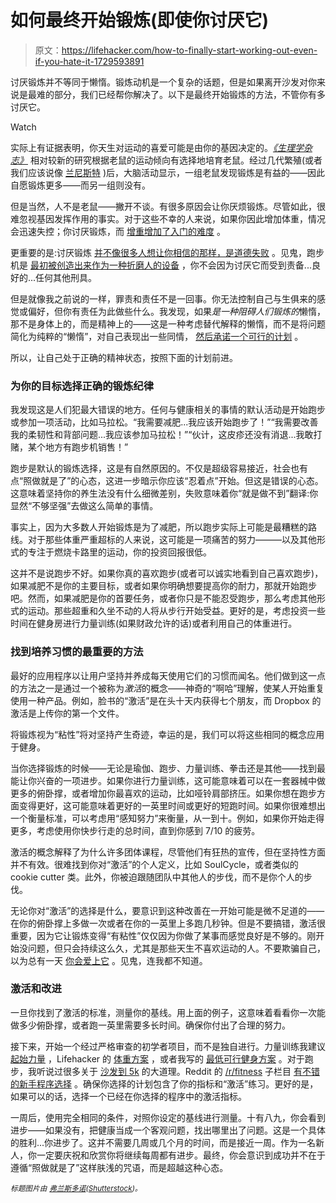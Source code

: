 # 如何最终开始锻炼(即使你讨厌它)

> 原文：<https://lifehacker.com/how-to-finally-start-working-out-even-if-you-hate-it-1729593891>

讨厌锻炼并不等同于懒惰。锻炼动机是一个复杂的话题，但是如果离开沙发对你来说是最难的部分，我们已经帮你解决了。以下是最终开始锻炼的方法，不管你有多讨厌它。

Watch

实际上有证据表明，你天生对运动的喜爱可能是由你的基因决定的。[*《生理学杂志》*](http://onlinelibrary.wiley.com/doi/10.1113/jphysiol.2013.268805/abstract) 相对较新的研究根据老鼠的运动倾向有选择地培育老鼠。经过几代繁殖(或者我们应该说像 [兰尼斯特](http://gameofthrones.wikia.com/wiki/House_Lannister) )后，大脑活动显示，一组老鼠发现锻炼是有益的——因此自愿锻炼更多——而另一组则没有。

但是当然，人不是老鼠——撇开不谈。有很多原因会让你厌烦锻炼。尽管如此，很难忽视基因发挥作用的事实。对于这些不幸的人来说，如果你因此增加体重，情况会迅速失控；你讨厌锻炼，而 [增重增加了入门的难度](http://lifehacker.com/how-to-start-exercising-when-youre-already-overweight-1521317096#_ga=1.260750029.1331085703.1441213545) 。

更重要的是:讨厌锻炼 [并不像很多人想让你相信的那样，是道德失败](http://drspencer.com/is-obesity-a-choice/) 。见鬼，跑步机是 [最初被创造出来作为一种折磨人的设备](http://mentalfloss.com/article/12275/treadmill-originated-prisons) ，你不会因为讨厌它而受到责备...良好的...任何其他刑具。

但是就像我之前说的一样，罪责和责任不是一回事。你无法控制自己与生俱来的感觉或偏好，但你有责任为此做些什么。我发现，如果*是一种阻碍人们锻炼的*懒惰，那不是身体上的，而是精神上的——这是一种考虑替代解释的懒惰，而不是将问题简化为纯粹的“懒惰”，对自己表现出一些同情， [然后承诺一个可行的计划](http://dicktalens.com/the-secret-to-overcoming-the-impossible-in-fitness/) 。

所以，让自己处于正确的精神状态，按照下面的计划前进。

### 为你的目标选择正确的锻炼纪律

我发现这是人们犯最大错误的地方。任何与健康相关的事情的默认活动是开始跑步或参加一项活动，比如马拉松。“我需要减肥...我应该开始跑步了！”“我需要改善我的柔韧性和背部问题...我应该参加马拉松！”“伙计，这皮疹还没有消退...我敢打赌，某个地方有跑步机销售！”

跑步是默认的锻炼选择，这是有自然原因的。不仅是超级容易接近，社会也有点“照做就是了”的心态，这进一步暗示你应该“忍着点”开始。但这是错误的心态。这意味着坚持你的养生法没有什么细微差别，失败意味着你“就是做不到”翻译:你显然“不够坚强”去做这么简单的事情。

事实上，因为大多数人开始锻炼是为了减肥，所以跑步实际上可能是最糟糕的路线。对于那些体重严重超标的人来说，这可能是一项痛苦的努力———以及其他形式的专注于燃烧卡路里的运动，你的投资回报很低。

这并不是说跑步不好。如果你真的喜欢跑步(或者可以诚实地看到自己喜欢跑步)，如果减肥不是你的主要目标，或者如果你明确想要提高你的耐力，那就开始跑步吧。然而，如果减肥是你的首要任务，或者你只是不能忍受跑步，那么考虑其他形式的运动。那些超重和久坐不动的人将从步行开始受益。更好的是，考虑投资一些时间在健身房进行力量训练(如果财政允许的话)或者利用自己的体重进行。

### 找到培养习惯的最重要的方法

最好的应用程序以让用户坚持并养成每天使用它们的习惯而闻名。他们做到这一点的方法之一是通过一个被称为*激活*的概念——神奇的“啊哈”理解，使某人开始重复使用一种产品。例如，脸书的“激活”是在头十天内获得七个朋友，而 Dropbox 的激活是上传你的第一个文件。

将锻炼视为“粘性”将对坚持产生奇迹，幸运的是，我们可以将这些相同的概念应用于健身。

当你选择锻炼的时候——无论是瑜伽、跑步、力量训练、拳击还是其他——找到最能让你兴奋的一项进步。如果你进行力量训练，这可能意味着可以在一套器械中做更多的俯卧撑，或者增加你最喜欢的运动，比如哑铃肩部挤压。如果你想在跑步方面变得更好，这可能意味着更好的一英里时间或更好的短跑时间。如果你很难想出一个衡量标准，可以考虑用“感知努力”来衡量，从一到十。例如，如果你开始走得更多，考虑使用你快步行走的总时间，直到你感到 7/10 的疲劳。

激活的概念解释了为什么许多团体课程，尽管他们有狂热的宣传，但在坚持性方面并不有效。很难找到你对“激活”的个人定义，比如 SoulCycle，或者类似的 cookie cutter 类。此外，你被迫跟随团队中其他人的步伐，而不是你个人的步伐。

无论你对“激活”的选择是什么，要意识到这种改善在一开始可能是微不足道的——在你的俯卧撑上多做一次或者在你的一英里上多跑几秒钟。但是不要搞错，激活很重要，因为它让锻炼变得“有粘性”仅仅因为你做了某事而感觉良好是不够的。刚开始没问题，但只会持续这么久，尤其是那些天生不喜欢运动的人。不要欺骗自己，以为总有一天 [你会爱上它](http://vitals.lifehacker.com/you-might-never-love-exercise-but-do-it-anyway-1709747876#_ga=1.260750029.1331085703.1441213545) 。见鬼，连我都不知道。

### 激活和改进

一旦你找到了激活的标准，测量你的基线。用上面的例子，这意味着看看你一次能做多少俯卧撑，或者跑一英里需要多长时间。确保你付出了合理的努力。

接下来，开始一个经过严格审查的初学者项目，而不是独自进行。力量训练我建议 [起始力量](http://startingstrength.com/) ，Lifehacker 的 [体重方案](http://lifehacker.com/how-to-get-a-complete-workout-with-nothing-but-your-bod-5839197) ，或者我写的 [最低可行健身方案](http://www.mvf.io/mvf-part-three-highly-effective-workouts/) 。对于跑步，我听说过很多关于 [沙发到 5k](http://www.c25k.com/) 的大道理。Reddit 的 [/r/fitness](https://www.reddit.com/r/fitness) 子栏目 [有不错的新手程序选择](https://www.reddit.com/r/Fitness/wiki/getting_started) 。确保你选择的计划包含了你的指标和“激活”练习。更好的是，如果可以的话，选择一个已经在你选择的程序中的激活指标。

一周后，使用完全相同的条件，对照你设定的基线进行测量。十有八九，你会看到进步——如果没有，把健康当成一个客观问题，找出哪里出了问题。这是一个具体的胜利...你进步了。这并不需要几周或几个月的时间，而是接近一周。作为一名新人，你一定要庆祝和欣赏你将继续每周都有进步。最终，你会意识到成功并不在于遵循“照做就是了”这样肤浅的咒语，而是超越这种心态。

<small>*标题图片由*</small> [<small>*弗兰斯多诺*</small>](http://www.shutterstock.com/pic-299915687/stock-vector-illustration-cartoon-character-fell-from-the-bench-press.html)<small>*(*</small>[<small>*Shutterstock*</small>](http://www.shutterstock.com/)<small>*)。*</small>